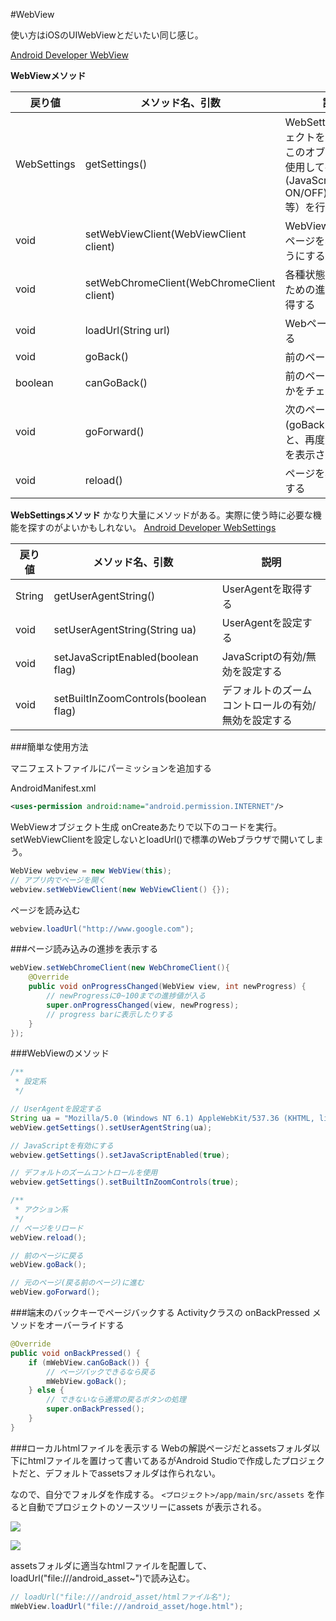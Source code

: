 #WebView

使い方はiOSのUIWebViewとだいたい同じ感じ。


[Android Developer WebView](https://developer.android.com/reference/android/webkit/WebView.html)

**WebViewメソッド**

|戻り値|メソッド名、引数|説明|
|---|---|---|
|WebSettings|getSettings()|WebSettingsオブジェクトを取得する。このオブジェクトを使用して各種設定(JavaScript ON/OFF),UserAgent等）を行う|
|void|setWebViewClient(WebViewClient client)|WebView内で新しいページを表示するようにする|
|void|setWebChromeClient(WebChromeClient client)|各種状態を取得するための進捗状態を取得する|
|void|loadUrl(String url)|Webページを表示する|
|void|goBack()|前のページに戻る|
|boolean|canGoBack()|前のページに戻れるかをチェックする|
|void|goForward()|次のページに進む(goBackで戻ったあと、再度元のページを表示させる)|
|void|reload()|ページを再読み込みする|

**WebSettingsメソッド**
かなり大量にメソッドがある。実際に使う時に必要な機能を探すのがよいかもしれない。
[Android Developer WebSettings](https://developer.android.com/reference/android/webkit/WebSettings.html)

|戻り値|メソッド名、引数|説明|
|---|---|---|
|String|getUserAgentString()|UserAgentを取得する|
|void| setUserAgentString(String ua)|UserAgentを設定する|
|void|setJavaScriptEnabled(boolean flag)|JavaScriptの有効/無効を設定する|
|void|setBuiltInZoomControls(boolean flag)|デフォルトのズームコントロールの有効/無効を設定する|


###簡単な使用方法

マニフェストファイルにパーミッションを追加する

AndroidManifest.xml

```xml
<uses-permission android:name="android.permission.INTERNET"/>
```

WebViewオブジェクト生成
onCreateあたりで以下のコードを実行。setWebViewClientを設定しないとloadUrl()で標準のWebブラウザで開いてしまう。

```java
WebView webview = new WebView(this);  
// アプリ内でページを開く
webview.setWebViewClient(new WebViewClient() {});  
```

ページを読み込む

```java
webview.loadUrl("http://www.google.com");  
```

###ページ読み込みの進捗を表示する

```java
webView.setWebChromeClient(new WebChromeClient(){
    @Override
    public void onProgressChanged(WebView view, int newProgress) {
        // newProgressに0~100までの進捗値が入る
        super.onProgressChanged(view, newProgress);
        // progress barに表示したりする
    }
});
```

###WebViewのメソッド

```java
/**
 * 設定系
 */

// UserAgentを設定する
String ua = "Mozilla/5.0 (Windows NT 6.1) AppleWebKit/537.36 (KHTML, like Gecko) Chrome/28.0.1500.63 Safari/537.36";
webView.getSettings().setUserAgentString(ua);

// JavaScriptを有効にする
webview.getSettings().setJavaScriptEnabled(true);  

// デフォルトのズームコントロールを使用
webview.getSettings().setBuiltInZoomControls(true);  

/**
 * アクション系
 */
// ページをリロード
webView.reload();

// 前のページに戻る
webView.goBack();

// 元のページ(戻る前のページ)に進む
webView.goForward();
```

###端末のバックキーでページバックする
Activityクラスの onBackPressed メソッドをオーバーライドする

```java
@Override
public void onBackPressed() {
    if (mWebView.canGoBack()) {
        // ページバックできるなら戻る
        mWebView.goBack();
    } else {
        // できないなら通常の戻るボタンの処理
        super.onBackPressed();
    }
}
```

###ローカルhtmlファイルを表示する
Webの解説ページだとassetsフォルダ以下にhtmlファイルを置けって書いてあるがAndroid Studioで作成したプロジェクトだと、デフォルトでassetsフォルダは作られない。

なので、自分でフォルダを作成する。
`<プロジェクト>/app/main/src/assets`
を作ると自動でプロジェクトのソースツリーにassets が表示される。

![](http://sunsunsoft.com/image/android/add_assets.png)

![](http://sunsunsoft.com/image/android/add_assets2.png)

assetsフォルダに適当なhtmlファイルを配置して、loadUrl("file:///android_asset~")で読み込む。

```java
// loadUrl("file:///android_asset/htmlファイル名");
mWebView.loadUrl("file:///android_asset/hoge.html");
```